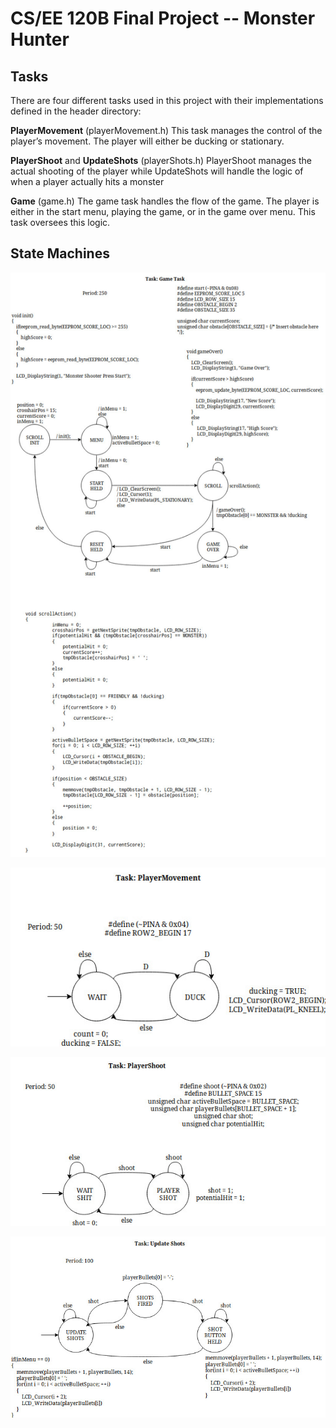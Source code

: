# CS/EE 120B Final Project -- Monster Hunter

## Tasks
There are four different tasks used in this project with their implementations defined in the header directory:

**PlayerMovement** (playerMovement.h)
	This task manages the control of the player’s movement. The player will either be ducking or stationary.

**PlayerShoot** and **UpdateShots** (playerShots.h)
	PlayerShoot manages the actual shooting of the player while UpdateShots will handle the logic of when a player actually hits a monster

**Game** (game.h)
	The game task handles the flow of the game. The player is either in the start menu, playing the game, or in the game over menu. This task oversees this logic.
	
## State Machines

![alt text](https://github.com/jdicarlantonio/CS120B_Project/blob/master/design/gametask.jpg)

![alt text](https://github.com/jdicarlantonio/CS120B_Project/blob/master/design/playermove.jpg)

![alt text](https://github.com/jdicarlantonio/CS120B_Project/blob/master/design/playershoot.jpg)

![alt text](https://github.com/jdicarlantonio/CS120B_Project/blob/master/design/updateshots.jpg)
